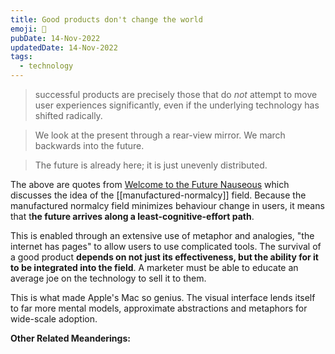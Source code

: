 ```yaml
---
title: Good products don't change the world
emoji: 🤔
pubDate: 14-Nov-2022
updatedDate: 14-Nov-2022
tags:
  - technology
---
```


>successful products are precisely those that do _not_ attempt to move user experiences significantly, even if the underlying technology has shifted radically.

>We look at the present through a rear-view mirror. We march backwards into the future.

>The future is already here; it is just unevenly distributed.

The above are quotes from [Welcome to the Future Nauseous](https://www.ribbonfarm.com/2012/05/09/welcome-to-the-future-nauseous/) which discusses the idea of the [[manufactured-normalcy]] field. Because the manufactured normalcy field minimizes behaviour change in users, it means that t**he future arrives along a least-cognitive-effort path**.

This is enabled through an extensive use of metaphor and analogies, "the internet has pages" to allow users to use complicated tools. The survival of a good product **depends on not just its effectiveness, but the ability for it to be integrated into the field**. A marketer must be able to educate an average joe on the technology to sell it to them.

This is what made Apple's Mac so genius. The visual interface lends itself to far more mental models, approximate abstractions and metaphors for wide-scale adoption.

**Other Related Meanderings:**